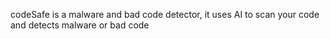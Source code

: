 codeSafe is a malware and bad code detector, it uses AI to scan your code and detects malware or bad code
